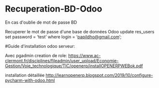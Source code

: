 # Recuperation-BD-Odoo
En cas d'oublie de mot de passe BD 


Recuperer le mot de passe d'une base de données Odoo 
update res_users set password = ‘test’ where login = ‘papildho@gmail.com’;

#Guide d'installation odoo serveur:

Avec pgadmin creation de role:
https://www.ac-clermont.fr/disciplines/fileadmin/user_upload/Economie-Gestion/Voie_technologique/TIC/openerp/installOPENERPWEBok.pdf

installation détaillée
http://learnopenerp.blogspot.com/2019/10/configure-pycharm-with-odoo.html
